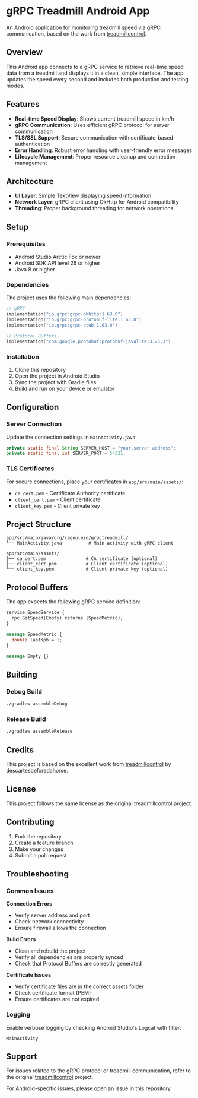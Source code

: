 # gRPC Treadmill Android App

An Android application for monitoring treadmill speed via gRPC communication, based on the work from [treadmillcontrol](https://github.com/descartesbeforedahorse/treadmillcontrol).

## Overview

This Android app connects to a gRPC service to retrieve real-time speed data from a treadmill and displays it in a clean, simple interface. The app updates the speed every second and includes both production and testing modes.

## Features

- **Real-time Speed Display**: Shows current treadmill speed in km/h
- **gRPC Communication**: Uses efficient gRPC protocol for server communication
- **TLS/SSL Support**: Secure communication with certificate-based authentication
- **Error Handling**: Robust error handling with user-friendly error messages
- **Lifecycle Management**: Proper resource cleanup and connection management

## Architecture

- **UI Layer**: Simple TextView displaying speed information
- **Network Layer**: gRPC client using OkHttp for Android compatibility
- **Threading**: Proper background threading for network operations

## Setup

### Prerequisites

- Android Studio Arctic Fox or newer
- Android SDK API level 26 or higher
- Java 8 or higher

### Dependencies

The project uses the following main dependencies:

```kotlin
// gRPC
implementation("io.grpc:grpc-okhttp:1.63.0")
implementation("io.grpc:grpc-protobuf-lite:1.63.0")
implementation("io.grpc:grpc-stub:1.63.0")

// Protocol Buffers
implementation("com.google.protobuf:protobuf-javalite:3.25.3")
```

### Installation

1. Clone this repository
2. Open the project in Android Studio
3. Sync the project with Gradle files
4. Build and run on your device or emulator

## Configuration

### Server Connection

Update the connection settings in `MainActivity.java`:

```java
private static final String SERVER_HOST = "your.server.address";
private static final int SERVER_PORT = 54321;
```

### TLS Certificates

For secure connections, place your certificates in `app/src/main/assets/`:

- `ca_cert.pem` - Certificate Authority certificate
- `client_cert.pem` - Client certificate
- `client_key.pem` - Client private key

## Project Structure

```
app/src/main/java/org/cagnulein/grpctreadmill/
└── MainActivity.java          # Main activity with gRPC client

app/src/main/assets/
├── ca_cert.pem               # CA certificate (optional)
├── client_cert.pem           # Client certificate (optional)
└── client_key.pem            # Client private key (optional)
```

## Protocol Buffers

The app expects the following gRPC service definition:

```protobuf
service SpeedService {
  rpc GetSpeed(Empty) returns (SpeedMetric);
}

message SpeedMetric {
  double lastKph = 1;
}

message Empty {}
```

## Building

### Debug Build

```bash
./gradlew assembleDebug
```

### Release Build

```bash
./gradlew assembleRelease
```

## Credits

This project is based on the excellent work from [treadmillcontrol](https://github.com/descartesbeforedahorse/treadmillcontrol) by descartesbeforedahorse.

## License

This project follows the same license as the original treadmillcontrol project.

## Contributing

1. Fork the repository
2. Create a feature branch
3. Make your changes
4. Submit a pull request

## Troubleshooting

### Common Issues

**Connection Errors**
- Verify server address and port
- Check network connectivity
- Ensure firewall allows the connection

**Build Errors**
- Clean and rebuild the project
- Verify all dependencies are properly synced
- Check that Protocol Buffers are correctly generated

**Certificate Issues**
- Verify certificate files are in the correct assets folder
- Check certificate format (PEM)
- Ensure certificates are not expired

### Logging

Enable verbose logging by checking Android Studio's Logcat with filter:

```
MainActivity
```

## Support

For issues related to the gRPC protocol or treadmill communication, refer to the original [treadmillcontrol](https://github.com/descartesbeforedahorse/treadmillcontrol) project.

For Android-specific issues, please open an issue in this repository.